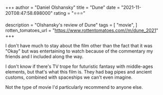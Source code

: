 +++
author = "Daniel Olshansky"
title = "Dune"
date = "2021-11-20T08:47:58.698000"
rating = "⭐⭐⭐"

description = "Olshansky's review of Dune"
tags = [
    "movie",
]
rotten_tomatoes_url = "https://www.rottentomatoes.com//m/dune_2021"
+++

I don't have much to stay about the film other than the fact that it was "Okay" but was entertaining to watch because of the commentary my friends and I included along the way.

I don't know if there's TV trope for futuristic fantasy with middle-ages elements, but that's what this film is. They had bag pipes and ancient customs, combined with spaceships we can't even imagine.

Not the type of movie I'd particularly recommend to anyone else.
